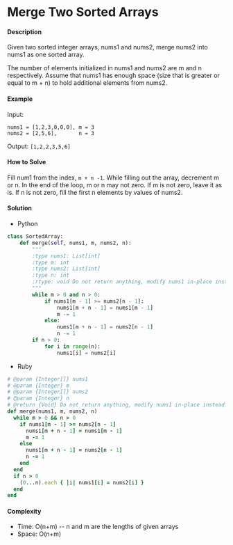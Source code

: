 # Merge Two Sorted Arrays

#### Description

Given two sorted integer arrays, nums1 and nums2, merge nums2 into nums1 as one sorted array.

The number of elements initialized in nums1 and nums2 are m and n respectively.
Assume that nums1 has enough space (size that is greater or equal to m + n) to hold additional elements from nums2.

#### Example
Input:
```
nums1 = [1,2,3,0,0,0], m = 3
nums2 = [2,5,6],       n = 3
```

Output: `[1,2,2,3,5,6]`

#### How to Solve

Fill num1 from the index, `m + n -1`. While filling out the array, decrement m or n. In the end of the loop, m or n may not zero. If m is not zero, leave it as is. If n is not zero, fill the first n elements by values of nums2.

#### Solution
- Python

```python
class SortedArray:
    def merge(self, nums1, m, nums2, n):
        """
        :type nums1: List[int]
        :type m: int
        :type nums2: List[int]
        :type n: int
        :rtype: void Do not return anything, modify nums1 in-place instead.
        """
        while m > 0 and n > 0:
            if nums1[m - 1] >= nums2[n - 1]:
                nums1[m + n - 1] = nums1[m - 1]
                m -= 1
            else:
                nums1[m + n - 1] = nums2[n - 1]
                n -= 1
        if n > 0:
            for i in range(n):
                nums1[i] = nums2[i]
```

- Ruby

```ruby
# @param {Integer[]} nums1
# @param {Integer} m
# @param {Integer[]} nums2
# @param {Integer} n
# @return {Void} Do not return anything, modify nums1 in-place instead.
def merge(nums1, m, nums2, n)
  while m > 0 && n > 0
    if nums1[m - 1] >= nums2[n - 1]
      nums1[m + n - 1] = nums1[m - 1]
      m -= 1
    else
      nums1[m + n - 1] = nums2[n - 1]
      n -= 1
    end
  end
  if n > 0
    (0...n).each { |i| nums1[i] = nums2[i] }
  end
end
```

#### Complexity
- Time: O(n+m) -- n and m are the lengths of given arrays
- Space: O(n+m)